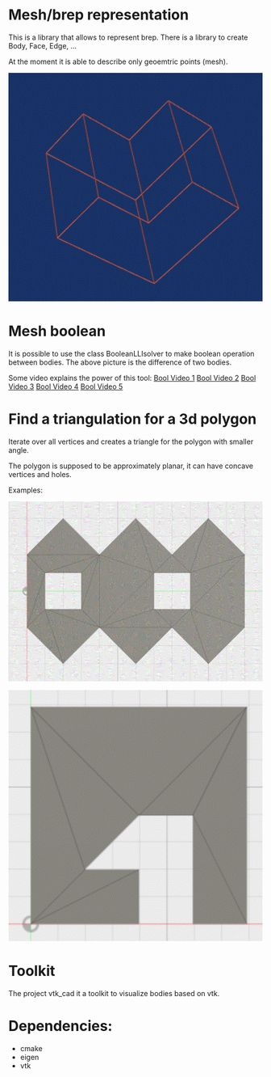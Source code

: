 
# Mesh/brep representation

This is a library that allows to represent brep. There is a library to create Body, Face, Edge, ...

At the moment it is able to describe only geoemtric points (mesh).

![eight](doc/bool.gif)


# Mesh boolean

It is possible to use the class BooleanLLIsolver to make boolean operation between bodies.
The above picture is the difference of two bodies.

Some video explains the power of this tool:
[Bool Video 1](doc/Bunnies_boolean.mp4)
[Bool Video 2](doc/tower1.mp4)
[Bool Video 3](doc/Tower2.mp4)
[Bool Video 4](doc/Mesh_boolean.mp4)
[Bool Video 5](doc/Mesh_boolean_2.mp4)

# Find a triangulation for a 3d polygon

Iterate over all vertices and creates a triangle for the polygon with smaller angle.

The polygon is supposed to be approximately planar, it can have concave vertices and holes.

Examples:

![eight](doc/8.gif)

![five](doc/5.gif)

# Toolkit

The project vtk_cad it a toolkit to visualize bodies based on vtk.

# Dependencies:

- cmake
- eigen
- vtk
